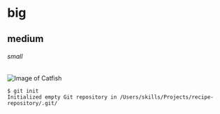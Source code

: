 # big
## medium
###### small

![Image of Catfish](https://i.redd.it/bbjlytbkv3n91.jpg)

```
$ git init
Initialized empty Git repository in /Users/skills/Projects/recipe-repository/.git/
```
